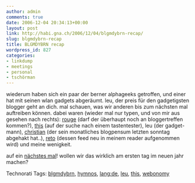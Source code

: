 ```yaml
---
author: admin
comments: true
date: 2006-12-04 20:34:13+00:00
layout: post
link: http://habi.gna.ch/2006/12/04/blgmdybrn-recap/
slug: blgmdybrn-recap
title: BLGMDYBRN recap
wordpress_id: 827
categories:
- linkdump
- meetings
- personal
- tschörman
---
```


wiederum haben sich ein paar der berner alphageeks getroffen, und einer hat mit seinen wlan gadgets abgeräumt. leu, der preis für den gadgetigsten blogger geht an dich. mal schauen, was wir anderen bis zum nächsten mal auftreiben können.
dabei waren (wieder mal nur typen, und von mir aus gesehen nach rechts): [rouge](http://www.rouge.ch/blog/) (darf der überhaupt noch an bloggertreffen kommen?), [this](http://borniert.com/) (auf der suche nach einem tastentester), leu (der gadget-mann), [christian](http://hymnos.existenz.ch/) (der sein monatliches blogpensum letzten sonntag abgehakt hat..), [reto](http://webonomy.blogspot.com/) (dessen feed neu in meinem reader aufgenommen wird) und meine wenigkeit.

auf ein [nächstes mal](http://upcoming.org/event/131474)! wollen wir das wirklich am ersten tag im neuen jahr machen?


Technorati Tags: [blgmdybrn](http://www.technorati.com/tag/blgmdybrn), [hymnos](http://www.technorati.com/tag/hymnos), [lang:de](http://www.technorati.com/tag/lang:de), [leu](http://www.technorati.com/tag/leu), [this](http://www.technorati.com/tag/this), [webonomy](http://www.technorati.com/tag/webonomy)
